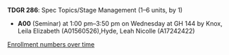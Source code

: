 **TDGR 286**: Spec Topics/Stage Management (1–6 units, by 1)

- **A00** (Seminar) at 1:00 pm–3:50 pm on Wednesday at GH 144 by Knox, Leila Elizabeth (A01560526),Hyde, Leah Nicolle (A17242422)

[Enrollment numbers over time](./TDGR286.tsv)
